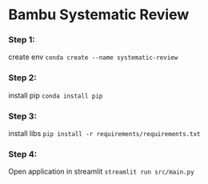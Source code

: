 Bambu Systematic Review
==========================

### Step 1: 
create env `conda create --name systematic-review`
### Step 2: 
install pip `conda install pip` 
### Step 3: 
install libs `pip install -r requirements/requirements.txt` 
### Step 4: 
Open application in streamlit `streamlit run src/main.py`

